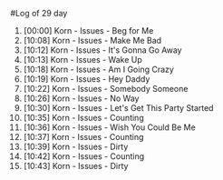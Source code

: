 #Log of 29 day

1. [00:00] Korn - Issues - Beg for Me
1. [10:08] Korn - Issues - Make Me Bad
1. [10:12] Korn - Issues - It's Gonna Go Away
1. [10:13] Korn - Issues - Wake Up
1. [10:18] Korn - Issues - Am I Going Crazy
1. [10:19] Korn - Issues - Hey Daddy
1. [10:22] Korn - Issues - Somebody Someone
1. [10:26] Korn - Issues - No Way
1. [10:30] Korn - Issues - Let's Get This Party Started
1. [10:35] Korn - Issues - Counting
1. [10:36] Korn - Issues - Wish You Could Be Me
1. [10:37] Korn - Issues - Counting
1. [10:39] Korn - Issues - Dirty
1. [10:42] Korn - Issues - Counting
1. [10:43] Korn - Issues - Dirty
